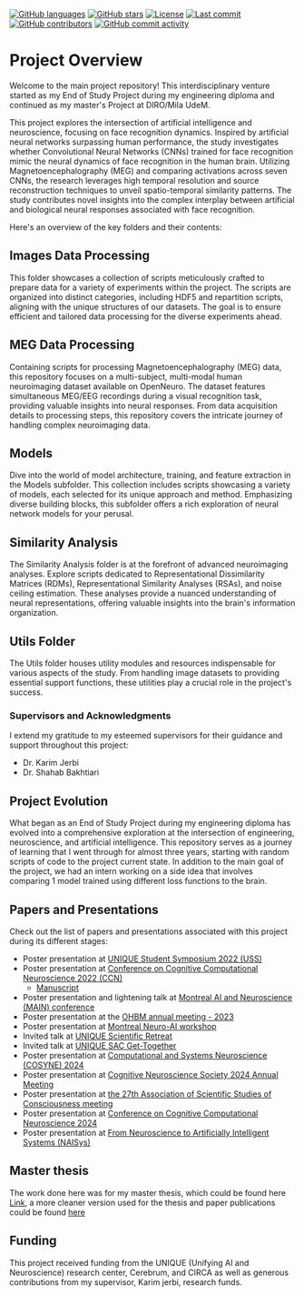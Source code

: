 [![GitHub languages](https://img.shields.io/github/languages/count/BabaSanfour/MFRS)](https://github.com/BabaSanfour/MFRS)
[![GitHub stars](https://img.shields.io/github/stars/BabaSanfour/MFRS)](https://github.com/BabaSanfour/MFRS/stargazers)
[![License](https://img.shields.io/badge/license-MIT-blue.svg)](https://opensource.org/licenses/MIT)
[![Last commit](https://img.shields.io/github/last-commit/BabaSanfour/MFRS)](https://github.com/YourUsername/BabaSanfour/MFRS/main)
[![GitHub contributors](https://img.shields.io/github/contributors/BabaSanfour/MFRS)](https://github.com/BabaSanfour/MFRS/graphs/contributors)
[![GitHub commit activity](https://img.shields.io/github/commit-activity/m/BabaSanfour/MFRS)](https://github.com/BabaSanfour/MFRS/commits/main)

# Project Overview

Welcome to the main project repository! This interdisciplinary venture started as my End of Study Project during my engineering diploma and continued as my master's Project at DIRO/Mila UdeM. 

This project explores the intersection of artificial intelligence and neuroscience, focusing on face recognition dynamics. Inspired by artificial neural networks surpassing human performance, the study investigates whether Convolutional Neural Networks (CNNs) trained for face recognition mimic the neural dynamics of face recognition in the human brain. Utilizing Magnetoencephalography (MEG) and comparing activations across seven CNNs, the research leverages high temporal resolution and source reconstruction techniques to unveil spatio-temporal similarity patterns. The study contributes novel insights into the complex interplay between artificial and biological neural responses associated with face recognition.

Here's an overview of the key folders and their contents:

## Images Data Processing

This folder showcases a collection of scripts meticulously crafted to prepare data for a variety of experiments within the project. The scripts are organized into distinct categories, including HDF5 and repartition scripts, aligning with the unique structures of our datasets. The goal is to ensure efficient and tailored data processing for the diverse experiments ahead.

## MEG Data Processing

Containing scripts for processing Magnetoencephalography (MEG) data, this repository focuses on a multi-subject, multi-modal human neuroimaging dataset available on OpenNeuro. The dataset features simultaneous MEG/EEG recordings during a visual recognition task, providing valuable insights into neural responses. From data acquisition details to processing steps, this repository covers the intricate journey of handling complex neuroimaging data.

## Models

Dive into the world of model architecture, training, and feature extraction in the Models subfolder. This collection includes scripts showcasing a variety of models, each selected for its unique approach and method. Emphasizing diverse building blocks, this subfolder offers a rich exploration of neural network models for your perusal.

## Similarity Analysis

The Similarity Analysis folder is at the forefront of advanced neuroimaging analyses. Explore scripts dedicated to Representational Dissimilarity Matrices (RDMs), Representational Similarity Analyses (RSAs), and noise ceiling estimation. These analyses provide a nuanced understanding of neural representations, offering valuable insights into the brain's information organization.

## Utils Folder

The Utils folder houses utility modules and resources indispensable for various aspects of the study. From handling image datasets to providing essential support functions, these utilities play a crucial role in the project's success.

### Supervisors and Acknowledgments

I extend my gratitude to my esteemed supervisors for their guidance and support throughout this project:

- Dr. Karim Jerbi
- Dr. Shahab Bakhtiari

## Project Evolution

What began as an End of Study Project during my engineering diploma has evolved into a comprehensive exploration at the intersection of engineering, neuroscience, and artificial intelligence. This repository serves as a journey of learning that I went through for almost three years, starting with random scripts of code to the project current state. In addition to the main goal of the project, we had an intern working on a side idea that involves comparing 1 model trained using different loss functions to the brain.

## Papers and Presentations

Check out the list of papers and presentations associated with this project during its different stages:

- Poster presentation at [UNIQUE Student Symposium 2022 (USS)](https://www.linkedin.com/posts/hamza-abdelhedi_some-highlights-from-the-poster-session-during-activity-6940826483342921728-6Y7e?utm_source=share&utm_medium=member_desktop)
- Poster presentation at [Conference on Cognitive Computational Neuroscience 2022 (CCN)](https://www.linkedin.com/posts/hamza-abdelhedi_ccn2022-neuroscience-deeplearning-activity-6972565256703201281-QgWp?utm_source=share&utm_medium=member_desktop)
    * [Manuscript](https://2022.ccneuro.org/view_paper.php?PaperNum=1320)
- Poster presentation and lightening talk at [Montreal AI and Neuroscience (MAIN) conference](https://www.linkedin.com/posts/hamza-abdelhedi_main2022-bestabrposter-activity-7024452130849583104-UIGZ?utm_source=share&utm_medium=member_desktop)
- Poster presentation at the [OHBM annual meeting - 2023](https://www.linkedin.com/posts/hamza-abdelhedi_ohbm2023-neuroscience-brainmapping-activity-7090430782934007809-f-2T?utm_source=share&utm_medium=member_desktop)
- Poster presentation at [Montreal Neuro-AI workshop](https://www.linkedin.com/posts/hamza-abdelhedi_neuroai-airesearch-aiinnovation-activity-7118736641099202560-VnSE?utm_source=share&utm_medium=member_desktop)
- Invited talk at [UNIQUE Scientific Retreat](https://www.linkedin.com/posts/hamza-abdelhedi_scientificresearch-neuralnetworks-facerecognition-activity-7125119224963829761-nh5L?utm_source=share&utm_medium=member_desktop)
- Invited talk at [UNIQUE SAC Get-Together](https://www.linkedin.com/posts/hamza-abdelhedi_thrilled-to-once-again-share-the-latest-findings-activity-7141441804096196609-xBAb?utm_source=share&utm_medium=member_desktop)
- Poster presentation at [Computational and Systems Neuroscience (COSYNE) 2024](https://www.linkedin.com/posts/hamza-abdelhedi_attending-the-computational-and-systems-activity-7172954483876950016-C-ja?utm_source=share&utm_medium=member_desktop&rcm=ACoAACeKe8EBot9KjwwdK4rSdjVeOtxumDBb4X8)
- Poster presentation at [Cognitive Neuroscience Society 2024 Annual Meeting](https://www.linkedin.com/posts/hamza-abdelhedi_had-the-honour-to-attend-the-cognitive-activity-7188279599552712704-DHIX?utm_source=share&utm_medium=member_desktop&rcm=ACoAACeKe8EBot9KjwwdK4rSdjVeOtxumDBb4X8)
- Poster presentation at [the 27th Association of Scientific Studies of Consciousness meeting](https://www.linkedin.com/posts/hamza-abdelhedi_attention-meditation-meg-activity-7214807381703045121-vTkF?utm_source=share&utm_medium=member_desktop&rcm=ACoAACeKe8EBot9KjwwdK4rSdjVeOtxumDBb4X8)
- Poster presentation at [Conference on Cognitive Computational Neuroscience 2024](https://2024.ccneuro.org/poster/?id=563)
- Poster presentation at [From Neuroscience to Artificially Intelligent Systems (NAISys)](https://www.linkedin.com/posts/hamza-abdelhedi_this-past-week-i-had-an-incredible-time-activity-7249084914090807296-oIUR?utm_source=share&utm_medium=member_desktop&rcm=ACoAACeKe8EBot9KjwwdK4rSdjVeOtxumDBb4X8)

## Master thesis

The work done here was for my master thesis, which could be found here [Link](https://umontreal.scholaris.ca/items/77c8c52c-64a7-4b92-bc3b-0bc01c9c43ab), a more cleaner version used for the thesis and paper publications could be found [here](https://github.com/BabaSanfour/CNN-MEG-FaceProcessing)

## Funding 

This project received funding from the UNIQUE (Unifying AI and Neuroscience) research center, Cerebrum, and CIRCA as well as generous contributions from my supervisor, Karim jerbi, research funds.